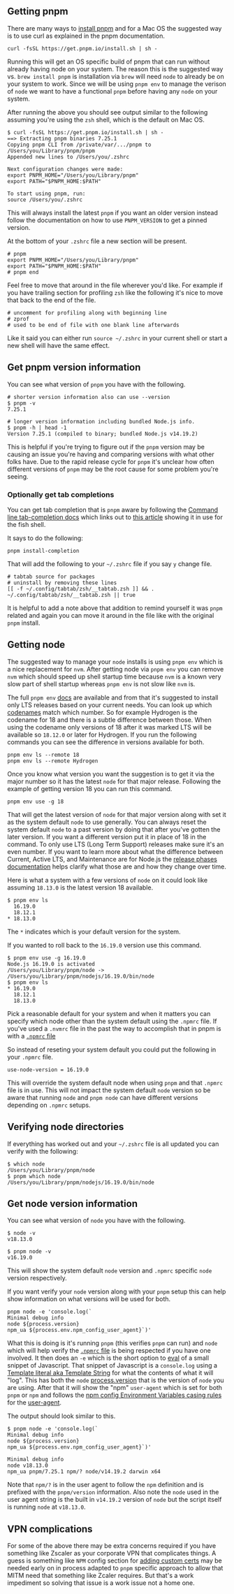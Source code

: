 ## Getting pnpm

There are many ways to [install pnpm](https://pnpm.io/installation) and for a
Mac OS the suggested way is to use curl as explained in the pnpm documentation.

```shell
curl -fsSL https://get.pnpm.io/install.sh | sh -
```

Running this will get an OS specific build of pnpm that can run without already
having node on your system. The reason this is the suggested way vs.
`brew install pnpm` is installation via `brew` will need `node` to already be on
your system to work. Since we will be using `pnpm env` to manage the verison of
`node` we want to have a functional `pnpm` before having any `node` on your
system.

After running the above you should see output similar to the following assuming
you're using the `zsh` shell, which is the default on Mac OS.

```shellsession
$ curl -fsSL https://get.pnpm.io/install.sh | sh -
==> Extracting pnpm binaries 7.25.1
Copying pnpm CLI from /private/var/.../pnpm to /Users/you/Library/pnpm/pnpm
Appended new lines to /Users/you/.zshrc

Next configuration changes were made:
export PNPM_HOME="/Users/you/Library/pnpm"
export PATH="$PNPM_HOME:$PATH"

To start using pnpm, run:
source /Users/you/.zshrc
```

This will always install the latest `pnpm` if you want an older version instead
follow the documentation on how to use `PNPM_VERSION` to get a pinned version.

At the bottom of your `.zshrc` file a new section will be present.

```shell
# pnpm
export PNPM_HOME="/Users/you/Library/pnpm"
export PATH="$PNPM_HOME:$PATH"
# pnpm end
```

Feel free to move that around in the file wherever you'd like. For example if
you have trailing section for profiling `zsh` like the following it's nice to
move that back to the end of the file.

```shell
# uncomment for profiling along with beginning line
# zprof
# used to be end of file with one blank line afterwards
```

Like it said you can either run `source ~/.zshrc` in your current shell or start
a new shell will have the same effect.

## Get pnpm version information

You can see what version of `pnpm` you have with the following.

```shellsession
# shorter version information also can use --version
$ pnpm -v
7.25.1

# longer version information including bundled Node.js info.
$ pnpm -h | head -1
Version 7.25.1 (compiled to binary; bundled Node.js v14.19.2)
```

This is helpful if you're trying to figure out if the `pnpm` version may be
causing an issue you're having and comparing versions with what other folks
have. Due to the rapid release cycle for `pnpm` it's unclear how often different
versions of `pnpm` may be the root cause for some problem you're seeing.

### Optionally get tab completions

You can get tab completion that is `pnpm` aware by following the
[Command line tab-completion docs](https://pnpm.io/completion) which links out
to
[this article](https://medium.com/pnpm/pnpm-v4-9-comes-with-command-completion-a411715260b4)
showing it in use for the fish shell.

It says to do the following:

```shell
pnpm install-completion
```

That will add the following to your `~/.zshrc` file if you say `y` change file.

```shell
# tabtab source for packages
# uninstall by removing these lines
[[ -f ~/.config/tabtab/zsh/__tabtab.zsh ]] && . ~/.config/tabtab/zsh/__tabtab.zsh || true
```

It is helpful to add a note above that addition to remind yourself it was `pnpm`
related and again you can move it around in the file like with the original
`pnpm` install.

## Getting node

The suggested way to manage your `node` installs is using `pnpm env` which is a
nice replacement for `nvm`. After getting node via `pnpm env` you can remove
`nvm` which should speed up shell startup time because `nvm` is a known very
slow part of shell startup whereas `pnpm env` is not slow like `nvm` is.

The full `pnpm env` [docs](https://pnpm.io/cli/env) are available and from that
it's suggested to install only LTS releases based on your current needs. You can
look up which
[codenames](https://github.com/nodejs/Release/blob/main/CODENAMES.md) match
which number. So for example Hydrogen is the codename for 18 and there is a
subtle difference between those. When using the codename only versions of 18
after it was marked LTS will be available so `18.12.0` or later for Hydrogen. If
you run the following commands you can see the difference in versions available
for both.

```shell
pnpm env ls --remote 18
pnpm env ls --remote Hydrogen
```

Once you know what version you want the suggestion is to get it via the major
number so it has the latest `node` for that major release. Following the example
of getting version 18 you can run this command.

```shell
pnpm env use -g 18
```

That will get the latest version of `node` for that major version along with set
it as the system default `node` to use generally. You can always reset the
system default `node` to a past version by doing that after you've gotten the
later version. If you want a different version put it in place of 18 in the
command. To only use LTS (Long Term Support) releases make sure it's an even
number. If you want to learn more about what the difference between Current,
Active LTS, and Maintenance are for Node.js the
[release phases documentation](https://github.com/nodejs/release#release-phases)
helps clarify what those are and how they change over time.

Here is what a system with a few versions of `node` on it could look like
assuming `18.13.0` is the latest version 18 available.

```shellsession
$ pnpm env ls
  16.19.0
  18.12.1
* 18.13.0
```

The `*` indicates which is your default version for the system.

If you wanted to roll back to the `16.19.0` version use this command.

```shellsession
$ pnpm env use -g 16.19.0
Node.js 16.19.0 is activated
/Users/you/Library/pnpm/node -> /Users/you/Library/pnpm/nodejs/16.19.0/bin/node
$ pnpm env ls
* 16.19.0
  18.12.1
  18.13.0
```

Pick a reasonable default for your system and when it matters you can specify
which node other than the system default using the `.npmrc` file. If you've used
a `.nvmrc` file in the past the way to accomplish that in pnpm is with a
[`.npmrc` file](https://pnpm.io/npmrc#use-node-version)

So instead of reseting your system default you could put the following in your
`.npmrc` file.

```
use-node-version = 16.19.0
```

This will override the system default node when using `pnpm` and that `.npmrc`
file is in use. This will not impact the system default `node` version so be
aware that running `node` and `pnpm node` can have different versions depending
on `.npmrc` setups.

## Verifying node directories

If everything has worked out and your `~/.zshrc` file is all updated you can
verify with the following:

```shellsession
$ which node
/Users/you/Library/pnpm/node
$ pnpm which node
/Users/you/Library/pnpm/nodejs/16.19.0/bin/node
```

## Get node version information

You can see what version of `node` you have with the following.

```shellsession
$ node -v
v18.13.0

$ pnpm node -v
v16.19.0
```

This will show the system default `node` version and `.npmrc` specific `node`
version respectively.

If you want verify your `node` version along with your `pnpm` setup this can
help show information on what versions will be used for both.

```shell
pnpm node -e 'console.log(`
Minimal debug info
node ${process.version}
npm_ua ${process.env.npm_config_user_agent}`)'
```

What this is doing is it's running `pnpm` (this verifies `pnpm` can run) and
`node` which will help verify the
[`.npmrc` file](https://pnpm.io/npmrc#use-node-version) is being respected if
you have one involved. It then does an `-e` which is the short option to
[eval](https://nodejs.org/api/cli.html#-e---eval-script) of a small snippet of
Javascript. That snippet of Javascript is a `console.log` using a
[Template literal aka Template String](https://developer.mozilla.org/en-US/docs/Web/JavaScript/Reference/Template_literals)
for what the contents of what it will "log". This has both the `node`
[process.version](https://nodejs.org/api/process.html#processversion) that is
the version of `node` you are using. After that it will show the "npm"
`user-agent` which is set for both `pnpm` or `npm` and follows the
[npm config Environment Variables casing rules](https://docs.npmjs.com/cli/v9/using-npm/config#environment-variables)
for the [user-agent](https://docs.npmjs.com/cli/v9/using-npm/config#user-agent).

The output should look similar to this.

```shellsession
$ pnpm node -e 'console.log(`
Minimal debug info
node ${process.version}
npm_ua ${process.env.npm_config_user_agent}`)'

Minimal debug info
node v18.13.0
npm_ua pnpm/7.25.1 npm/? node/v14.19.2 darwin x64
```

Note that `npm/?` is in the user agent to follow the `npm` definition and is
prefixed with the `pnpm/version` information. Also note the `node` used in the
user agent string is the built in `v14.19.2` version of `node` but the script
itself is running `node` at `v18.13.0`.

## VPN complications

For some of the above there may be extra concerns required if you have something
like Zscaler as your corporate VPN that complicates things. A guess is something
like `NPM` config section for
[adding custom certs](https://help.zscaler.com/zia/adding-custom-certificate-application-specific-trust-store)
may be needed early on in process adapted to `pnpm` specific approach to allow
that MITM need that something like Zcaler requires. But that's a work impediment
so solving that issue is a work issue not a home one.
